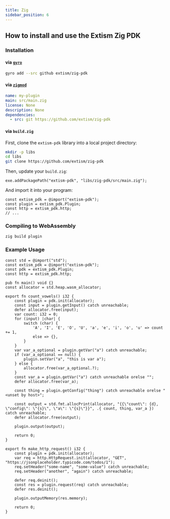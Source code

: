 ```yaml
---
title: Zig
sidebar_position: 6
---
```


## How to install and use the Extism Zig PDK

### Installation

#### via [`gyro`](https://github.com/mattnite/gyro)

```sh
gyro add --src github extism/zig-pdk
```

#### via [`zigmod`](https://github.com/nektro/zigmod)

```yaml title=zigmod.yml
name: my-plugin
main: src/main.zig
license: None
description: None
dependencies:
  - src: git https://github.com/extism/zig-pdk
```

#### via `build.zig`

First, clone the `extism-pdk` library into a local project directory:

```sh
mkdir -p libs
cd libs
git clone https://github.com/extism/zig-pdk
```

Then, update your `build.zig`:

```zig title=build.zig
exe.addPackagePath("extism-pdk", "libs/zig-pdk/src/main.zig");
```

And import it into your program:

```zig title=plugin.zig
const extism_pdk = @import("extism-pdk");
const plugin = extism_pdk.Plugin;
const http = extism_pdk.http;
// ...
```

### Compiling to WebAssembly

```sh
zig build plugin
```

### Example Usage
```zig title=plugin.zig
const std = @import("std");
const extism_pdk = @import("extism-pdk");
const pdk = extism_pdk.Plugin;
const http = extism_pdk.http;

pub fn main() void {}
const allocator = std.heap.wasm_allocator;

export fn count_vowels() i32 {
    const plugin = pdk.init(allocator);
    const input = plugin.getInput() catch unreachable;
    defer allocator.free(input);
    var count: i32 = 0;
    for (input) |char| {
        switch (char) {
            'A', 'I', 'E', 'O', 'U', 'a', 'e', 'i', 'o', 'u' => count += 1,
            else => {},
        }
    }
    var var_a_optional = plugin.getVar("a") catch unreachable;
    if (var_a_optional == null) {
        plugin.setVar("a", "this is var a");
    } else {
        allocator.free(var_a_optional.?);
    }
    const var_a = plugin.getVar("a") catch unreachable orelse "";
    defer allocator.free(var_a);

    const thing = plugin.getConfig("thing") catch unreachable orelse "<unset by host>";

    const output = std.fmt.allocPrint(allocator, "{{\"count\": {d}, \"config\": \"{s}\", \"a\": \"{s}\"}}", .{ count, thing, var_a }) catch unreachable;
    defer allocator.free(output);

    plugin.output(output);

    return 0;
}

export fn make_http_request() i32 {
    const plugin = pdk.init(allocator);
    var req = http.HttpRequest.init(allocator, "GET", "https://jsonplaceholder.typicode.com/todos/1");
    req.setHeader("some-name", "some-value") catch unreachable;
    req.setHeader("another", "again") catch unreachable;

    defer req.deinit();
    const res = plugin.request(req) catch unreachable;
    defer res.deinit();

    plugin.outputMemory(res.memory);

    return 0;
}
```
